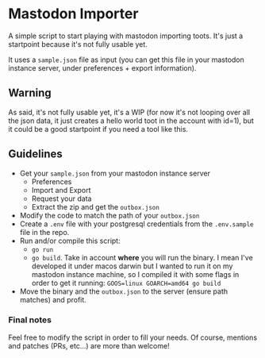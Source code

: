 # Mastodon Importer

A simple script to start playing with mastodon importing toots. It's just a startpoint because it's not fully usable yet.

It uses a `sample.json` file as input (you can get this file in your mastodon instance server, under preferences + export information).

## Warning

As said, it's not fully usable yet, it's a WIP (for now it's not looping over all the json data, it just creates a hello world toot in the account with id=1), but it could be a good startpoint if you need a tool like this.

## Guidelines

* Get your `sample.json` from your mastodon instance server
    * Preferences
    * Import and Export
    * Request your data
    * Extract the zip and get the `outbox.json`
* Modify the code to match the path of your `outbox.json`
* Create a `.env` file with your postgresql credentials from the `.env.sample` file in the repo.
* Run and/or compile this script:
  * `go run`
  * `go build`. Take in account **where** you will run the binary. I mean I've developed it under macos darwin but I wanted to run it on my mastodon instance machine, so I compiled it with some flags in order to get it running: `GOOS=linux GOARCH=amd64 go build`
* Move the binary and the `outbox.json` to the server (ensure path matches) and profit.

### Final notes

Feel free to modify the script in order to fill your needs. Of course, mentions and patches (PRs, etc...) are more than welcome!
